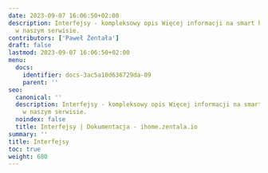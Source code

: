 ```yaml
---
date: 2023-09-07 16:06:50+02:00
description: Interfejsy - kompleksowy opis Więcej informacji na smart home znajdziesz
  w naszym serwisie.
contributors: ['Paweł Żentała']
draft: false
lastmod: 2023-09-07 16:06:50+02:00
menu:
  docs:
    identifier: docs-3ac5a10d636729da-09
    parent: ''
seo:
  canonical: ''
  description: Interfejsy - kompleksowy opis Więcej informacji na smart home znajdziesz
    w naszym serwisie.
  noindex: false
  title: Interfejsy | Dokumentacja - ihome.zentala.io
summary: ''
title: Interfejsy
toc: true
weight: 680
---
```


